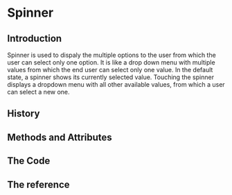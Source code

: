 # Spinner

## Introduction
Spinner is used to dispaly the multiple options to the user from which the user can select only one option. It is like a drop down menu with multiple values from which the end user can select only one value.
In the default state, a spinner shows its currently selected value. Touching the spinner displays a dropdown menu with all other available values, from which a user can select a new one. 

## History


## Methods and Attributes


## The Code


## The reference


